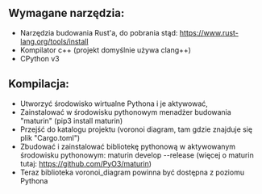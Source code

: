 ## Wymagane narzędzia:
- Narzędzia budowania Rust'a, do pobrania stąd: https://www.rust-lang.org/tools/install
- Kompilator c++ (projekt domyślnie używa clang++)
- CPython v3

## Kompilacja:
- Utworzyć środowisko wirtualne Pythona i je aktywować,
- Zainstalować w środowisku pythonowym menadżer budowania "maturin" (pip3 install maturin)
- Przejść do katalogu projektu (voronoi diagram, tam gdzie znajduje się plik "Cargo.toml")
- Zbudować i zainstalować bibliotekę pythonową w aktywowanym środowisku pythonowym: maturin develop --release (więcej o maturin tutaj: https://github.com/PyO3/maturin)
- Teraz biblioteka voronoi_diagram powinna być dostępna z poziomu Pythona
